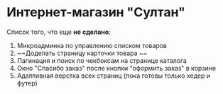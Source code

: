 # Интернет-магазин "Султан"

Список того, что еще **не сделано**:

1. Микроадминка по управлению списком товаров
2. ~~Доделать страницу карточки товара ~~
3. Пагинация и поиск по чекбоксам на странице каталога
4. Окно "Спасибо заказ" после кнопки "оформить заказ" в корзине
5. Адаптивная верстка всех страниц (пока готовы только хедер и футер)
